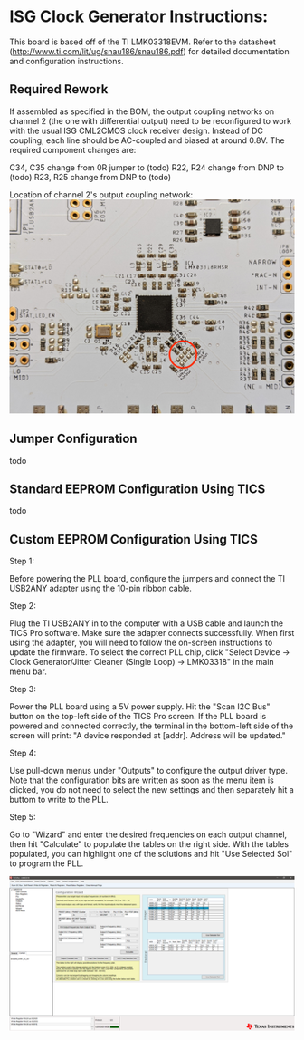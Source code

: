 <h1>ISG Clock Generator Instructions:</h1>

This board is based off of the TI LMK03318EVM. Refer to the datasheet (http://www.ti.com/lit/ug/snau186/snau186.pdf) for detailed documentation and configuration instructions.

<h2>Required Rework</h2>

If assembled as specified in the BOM, the output coupling networks on channel 2 (the one with differential output) need to be reconfigured to work with the usual ISG CML2CMOS clock receiver design. Instead of DC coupling, each line should be AC-coupled and biased at around 0.8V. The required component changes are:

C34, C35 change from 0R jumper to (todo)
R22, R24 change from DNP to (todo)
R23, R25 change from DNP to (todo)

Location of channel 2's output coupling network:
![Location of channel 2's output coupling network.](doc/PCBA_Channel2_Output_Network.jpg)

<h2>Jumper Configuration</h2>

todo

<h2>Standard EEPROM Configuration Using TICS</h2>

todo

<h2>Custom EEPROM Configuration Using TICS</h2>

Step 1:

Before powering the PLL board, configure the jumpers and connect the TI USB2ANY adapter using the 10-pin ribbon cable.

Step 2:

Plug the TI USB2ANY in to the computer with a USB cable and launch the TICS Pro software. Make sure the adapter connects successfully. When first using the adapter, you will need to follow the on-screen instructions to update the firmware. To select the correct PLL chip, click "Select Device -> Clock Generator/Jitter Cleaner (Single Loop) -> LMK03318" in the main menu bar.

Step 3:

Power the PLL board using a 5V power supply. Hit the "Scan I2C Bus" button on the top-left side of the TICS Pro screen. If the PLL board is powered and connected correctly, the terminal in the bottom-left side of the screen will print: "A device responded at [addr]. Address will be updated."

Step 4:

Use pull-down menus under "Outputs" to configure the output driver type. Note that the configuration bits are written as soon as the menu item is clicked, you do not need to select the new settings and then separately hit a buttom to write to the PLL.

Step 5:

Go to "Wizard" and enter the desired frequencies on each output channel, then hit "Calculate" to populate the tables on the right side. With the tables populated, you can highlight one of the solutions and hit "Use Selected Sol" to program the PLL.

![TICS Pro Frequency Plan](doc/TICS_pro_frequency_plan.PNG)
